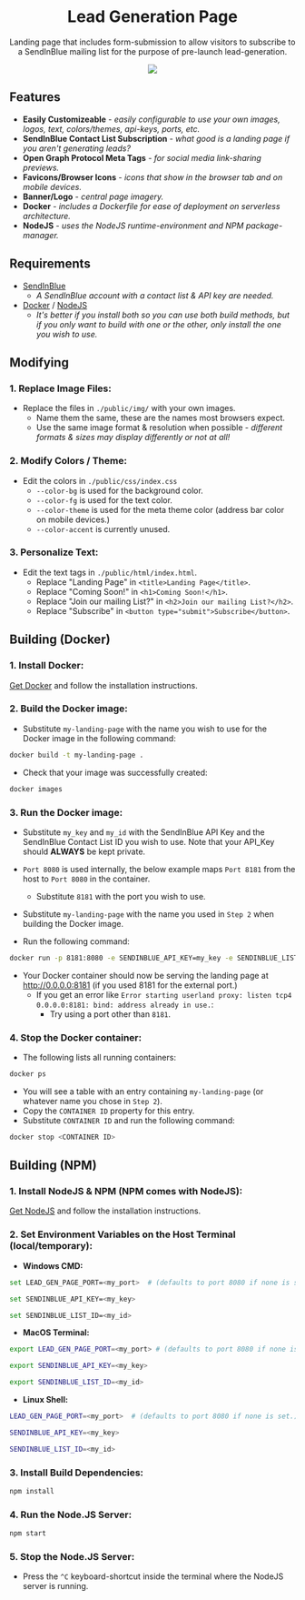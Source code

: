 <h1 align="center">Lead Generation Page</h1>
<p align="center">
Landing page that includes form-submission to allow visitors to subscribe to a SendInBlue mailing list for the purpose of pre-launch lead-generation.
</p>

<div align="center"><img src="https://github.com/CollinMcKinney/lead-generation-page/raw/gh-pages/demo.png"></div>

## Features
- **Easily Customizeable** - *easily configurable to use your own images, logos, text, colors/themes, api-keys, ports, etc.*
- **SendInBlue Contact List Subscription** - *what good is a landing page if you aren't generating leads?*
- **Open Graph Protocol Meta Tags** - *for social media link-sharing previews.*
- **Favicons/Browser Icons** - *icons that show in the browser tab and on mobile devices.*
- **Banner/Logo** - *central page imagery.*
- **Docker** - *includes a Dockerfile for ease of deployment on serverless architecture.*
- **NodeJS** - *uses the NodeJS runtime-environment and NPM package-manager.*



## Requirements
- [SendInBlue](https://www.sendinblue.com/)
  - *A SendInBlue account with a contact list & API key are needed.*
- [Docker](https://docs.docker.com/get-docker) / [NodeJS](https://nodejs.org/en/)
  - *It's better if you install both so you can use both build methods, but if you only want to build with one or the other, only install the one you wish to use.*
  
## Modifying

### 1. Replace Image Files:
- Replace the files in  `./public/img/` with your own images.
  - Name them the same, these are the names most browsers expect.
  - Use the same image format & resolution when possible - *different formats & sizes may display differently or not at all!*

### 2. Modify Colors / Theme:
- Edit the colors in `./public/css/index.css`
  - `--color-bg` is used for the background color.
  - `--color-fg` is used for the text color.
  - `--color-theme` is used for the meta theme color (address bar color on mobile devices.)
  - `--color-accent` is currently unused.

### 3. Personalize Text:
- Edit the text tags in `./public/html/index.html`.
  - Replace "Landing Page" in `<title>Landing Page</title>`.
  - Replace "Coming Soon!" in `<h1>Coming Soon!</h1>`.
  - Replace "Join our mailing List?" in `<h2>Join our mailing List?</h2>`.
  - Replace "Subscribe" in `<button type="submit">Subscribe</button>`.

## Building (Docker)

### 1. Install Docker:

[Get Docker](https://docs.docker.com/get-docker) and follow the installation instructions.

### 2. Build the Docker image:
- Substitute `my-landing-page` with the name you wish to use for the Docker image in the following command:
```bash
docker build -t my-landing-page .
```

- Check that your image was successfully created:
```bash
docker images
```

### 3. Run the Docker image:
- Substitute `my_key` and `my_id` with the SendInBlue API Key and the SendInBlue Contact List ID you wish to use.
Note that your API_Key should **ALWAYS** be kept private.

- `Port 8080` is used internally, the below example maps `Port 8181` from the host to `Port 8080` in the container.
  - Substitute `8181` with the port you wish to use.

- Substitute `my-landing-page` with the name you used in `Step 2` when building the Docker image.
- Run the following command:
```bash
docker run -p 8181:8080 -e SENDINBLUE_API_KEY=my_key -e SENDINBLUE_LIST_ID=my_id my-landing-page
```

- Your Docker container should now be serving the landing page at http://0.0.0.0:8181 (if you used 8181 for the external port.)
  - If you get an error like `Error starting userland proxy: listen tcp4 0.0.0.0:8181: bind: address already in use.`:
    - Try using a port other than `8181`.

### 4. Stop the Docker container:
- The following lists all running containers:
```bash
docker ps
```

- You will see a table with an entry containing `my-landing-page` (or whatever name you chose in `Step 2`).
- Copy the `CONTAINER ID` property for this entry.
- Substitute `CONTAINER ID` and run the following command:
```bash
docker stop <CONTAINER ID>
```


## Building (NPM)

### 1. Install NodeJS & NPM (NPM comes with NodeJS):
[Get NodeJS](https://nodejs.org/en/) and follow the installation instructions.

### 2. Set Environment Variables on the Host Terminal (local/temporary):
- **Windows CMD:**
```bash
set LEAD_GEN_PAGE_PORT=<my_port>  # (defaults to port 8080 if none is set.)
```
```bash
set SENDINBLUE_API_KEY=<my_key>
```
```bash
set SENDINBLUE_LIST_ID=<my_id>
```
- **MacOS Terminal:**
```bash
export LEAD_GEN_PAGE_PORT=<my_port> # (defaults to port 8080 if none is set.)
```
```bash
export SENDINBLUE_API_KEY=<my_key>
```
```bash
export SENDINBLUE_LIST_ID=<my_id>
```
- **Linux Shell:**
```bash
LEAD_GEN_PAGE_PORT=<my_port>  # (defaults to port 8080 if none is set.)
```
```bash
SENDINBLUE_API_KEY=<my_key>
```
```bash
SENDINBLUE_LIST_ID=<my_id>
```

### 3. Install Build Dependencies:
```bash
npm install
```

### 4. Run the Node.JS Server:
```bash
npm start
```

### 5. Stop the Node.JS Server:
- Press the `^C` keyboard-shortcut inside the terminal where the NodeJS server is running.

